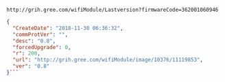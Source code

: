 `http://grih.gree.com/wifiModule/Lastversion?firmwareCode=362001060946`

```json
{
  "CreateDate": "2018-11-30 06:36:32",
  "commProtVer": "",
  "desc": "0.8",
  "forcedUpgrade": 0,
  "r": 200,
  "url": "http://grih.gree.com/wifiModule/image/10376/11119853",
  "ver": "0.8"
}```